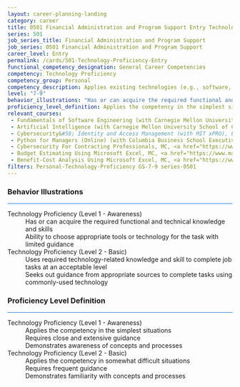 ```yaml
---
layout: career-planning-landing
category: career
title: 0501 Financial Administration and Program Support Entry Technology Proficiency
series: 501
job_series_title: Financial Administration and Program Support
job_series: 0501 Financial Administration and Program Support
career_level: Entry
permalink: /cards/501-Technology-Proficiency-Entry
functional_competency_designation: General Career Competencies
competency: Technology Proficiency
competency_group: Personal
competency_description: Applies existing technologies (e.g., software, applications, online systems and databases), within IT governance and rules, to meet organizational requirements. Shares technology knowledge with others in the organization. Identifies potential opportunities for the use of new or emerging technologies to improve business processes.
level: "7-9"
behavior_illustrations: "Has or can acquire the required functional and technical knowledge and skills ? Ability to choose appropriate tools or technology for the task with limited guidance ? Uses required technology-related knowledge and skill to complete job tasks at an acceptable level ? Seeks out guidance from appropriate sources to complete tasks using commonly-used technology "
proficiency_level_definition: Applies the competency in the simplest situations ? Requires close and extensive guidance ? Demonstrates awareness of concepts and processes ? Applies the competency in somewhat difficult situations ? Requires frequent guidance ? Demonstrates familiarity with concepts and processes 
relevant_courses: 
 - Fundamentals of Software Engineering (with Carnegie Mellon University School of Computer Science), Emeritus, <a href="https://execonline.cs.cmu.edu/fundamentals-of-software-engineering/enterprise/?b2c_form=true&utm_campaign=gsa&utm_source=b2b">https://execonline.cs.cmu.edu/fundamentals-of-software-engineering/enterprise/?b2c_form=true&utm_campaign=gsa&utm_source=b2b</a>
 - Artificial Intelligence (with Carnegie Mellon University School of Computer Science), Emeritus, <a href="https://execonline.cs.cmu.edu/introduction-artificial-intelligence/enterprise/?b2c_form=true&utm_campaign=gsa&utm_source=b2b">https://execonline.cs.cmu.edu/introduction-artificial-intelligence/enterprise/?b2c_form=true&utm_campaign=gsa&utm_source=b2b</a>
 - Cybersecurity&#58; Identity and Access Management (with MIT xPRO), Emeritus, <a href="https://executive-ed.xpro.mit.edu/cybersecurity-identity-access-management/enterprise/?b2c_form=true&utm_campaign=gsa&utm_source=b2b">https://executive-ed.xpro.mit.edu/cybersecurity-identity-access-management/enterprise/?b2c_form=true&utm_campaign=gsa&utm_source=b2b</a>
 - Python for Managers (Online) (with Columbia Business School Executive Education), Columbia, <a href="https://online1.gsb.columbia.edu/columbia/python-for-managers/enterprise/?b2c_form=true&utm_campaign=gsa&utm_source=b2b">https://online1.gsb.columbia.edu/columbia/python-for-managers/enterprise/?b2c_form=true&utm_campaign=gsa&utm_source=b2b</a>
 - Cybersecurity For Contracting Professionals, MC, <a href="https://www.managementconcepts.com/course/id/1040?utm_source=CFOportal&utm_medium=listing&utm_campaign=CFOTTEP&utm_id=23FM">https://www.managementconcepts.com/course/id/1040?utm_source=CFOportal&utm_medium=listing&utm_campaign=CFOTTEP&utm_id=23FM</a>
 - Budget Estimating Using Microsoft Excel, MC, <a href="https://www.managementconcepts.com/course/id/5155?utm_source=CFOportal&utm_medium=listing&utm_campaign=CFOTTEP&utm_id=23FM">https://www.managementconcepts.com/course/id/5155?utm_source=CFOportal&utm_medium=listing&utm_campaign=CFOTTEP&utm_id=23FM</a>
 - Benefit-Cost Analysis Using Microsoft Excel, MC, <a href="https://www.managementconcepts.com/course/id/5405?utm_source=CFOportal&utm_medium=listing&utm_campaign=CFOTTEP&utm_id=23FM">https://www.managementconcepts.com/course/id/5405?utm_source=CFOportal&utm_medium=listing&utm_campaign=CFOTTEP&utm_id=23FM</a>
filters: Personal-Technology-Proficiency GS-7-9 series-0501
---
```


<div class="desktop:grid-col-6 margin-y-3">
  <div class="border-top-2 bg-white padding-3 shadow-5 height-full members-hover border-1px button-border border-top-blue radius-lg card-text-color">
    <h3>Behavior Illustrations</h3>
    <hr style="background-color: #1b74e0 !important;"/>
    <dl class="text-base card-content-color"><dt>Technology Proficiency (Level 1 - Awareness)</dt><dd>Has or can acquire the required functional and technical knowledge and skills </dd><dd> Ability to choose appropriate tools or technology for the task with limited guidance</dd><dt>Technology Proficiency (Level 2 - Basic)</dt><dd>Uses required technology-related knowledge and skill to complete job tasks at an acceptable level </dd><dd> Seeks out guidance from appropriate sources to complete tasks using commonly-used technology </dd></dl>
  </div>
</div>
<div class="desktop:grid-col-6 margin-y-3">
  <div class="border-top-2 bg-white padding-3 shadow-5 height-full members-hover border-1px button-border border-top-blue radius-lg card-text-color">
    <h3>Proficiency Level Definition</h3>
     <hr style="background-color: #1b74e0 !important;"/>
    <dl class="text-base card-content-color"><dt>Technology Proficiency (Level 1 - Awareness)</dt><dd>Applies the competency in the simplest situations </dd><dd> Requires close and extensive guidance </dd><dd> Demonstrates awareness of concepts and processes</dd><dt>Technology Proficiency (Level 2 - Basic)</dt><dd>Applies the competency in somewhat difficult situations </dd><dd> Requires frequent guidance </dd><dd> Demonstrates familiarity with concepts and processes </dd></dl>
  </div>
</div>